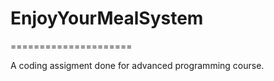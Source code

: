 # EnjoyYourMealSystem
=====================

A coding assigment done for advanced programming course.
